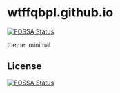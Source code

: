 # wtffqbpl.github.io
[![FOSSA Status](https://app.fossa.com/api/projects/git%2Bgithub.com%2Fwtffqbpl%2Fwtffqbpl.github.io.svg?type=shield)](https://app.fossa.com/projects/git%2Bgithub.com%2Fwtffqbpl%2Fwtffqbpl.github.io?ref=badge_shield)


theme: minimal

## License
[![FOSSA Status](https://app.fossa.com/api/projects/git%2Bgithub.com%2Fwtffqbpl%2Fwtffqbpl.github.io.svg?type=large)](https://app.fossa.com/projects/git%2Bgithub.com%2Fwtffqbpl%2Fwtffqbpl.github.io?ref=badge_large)